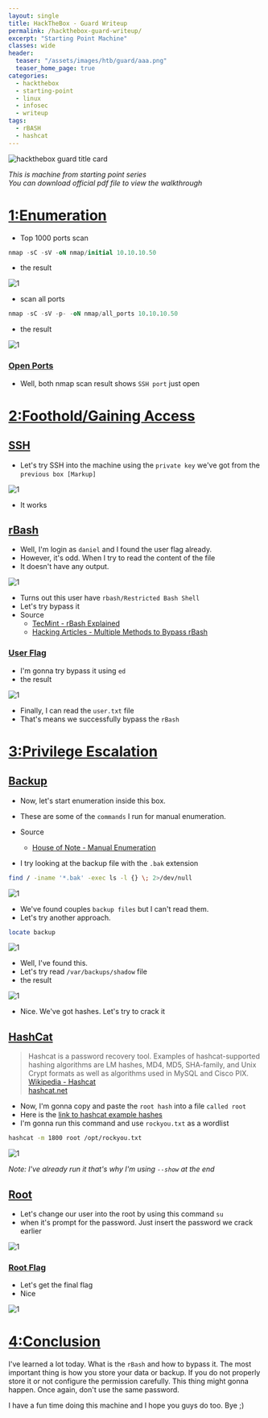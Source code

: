 ```yaml
---
layout: single
title: HackTheBox - Guard Writeup
permalink: /hackthebox-guard-writeup/
excerpt: "Starting Point Machine"
classes: wide
header:
  teaser: "/assets/images/htb/guard/aaa.png"
  teaser_home_page: true
categories:
  - hackthebox
  - starting-point
  - linux
  - infosec
  - writeup
tags:
  - rBASH
  - hashcat 
---
```



![hackthebox guard title card](/assets/images/htb/guard/aaa.png)


_This is machine from starting point series_ <br>
_You can download official pdf file to view the walkthrough_

# <u>1:Enumeration</u>

- Top 1000 ports scan

```sql
nmap -sC -sV -oN nmap/initial 10.10.10.50
```
- the result

![1](/assets/images/htb/guard/1000.png)

- scan all ports

```sql
nmap -sC -sV -p- -oN nmap/all_ports 10.10.10.50
```
- the result

![1](/assets/images/htb/guard/all_ports.png)

### <u>Open Ports</u>
- Well, both nmap scan result shows `SSH port` just open

# <u>2:Foothold/Gaining Access</u>

## <u>SSH</u>
- Let's try SSH into the machine using the `private key` we've got from the `previous box [Markup]`

![1](/assets/images/htb/guard/ssh.png)

- It works

## <u>rBash</u>
- Well, I'm login as `daniel` and I found the user flag already.
- However, it's odd. When I try to read the content of the file
- It doesn't have any output.

![1](/assets/images/htb/guard/rbash.png)

- Turns out this user have `rbash/Restricted Bash Shell`
- Let's try bypass it
- Source
	- [TecMint - rBash Explained](https://www.tecmint.com/rbash-a-restricted-bash-shell-explained-with-practical-examples/)
	- [Hacking Articles - Multiple 	Methods to Bypass rBash](https://www.hackingarticles.in/multiple-methods-to-bypass-restricted-shell/)

### <u>User Flag</u>
- I'm gonna try bypass it using `ed`
- the result

![1](/assets/images/htb/guard/user.png)

- Finally, I can read the `user.txt` file
- That's means we successfully bypass the `rBash`

# <u>3:Privilege Escalation</u>

## <u>Backup</u>
- Now, let's start enumeration inside this box.
- These are some of the `commands` I run for manual enumeration.
- Source
	- [House of Note - Manual Enumeration](https://www.ctfnote.com/pentest/linux-privilege-escalation/manual-enumeration#password-hunting)

- I try looking at the backup file with the `.bak` extension

```bash
find / -iname '*.bak' -exec ls -l {} \; 2>/dev/null
```

![1](/assets/images/htb/guard/bak.png)

- We've found couples `backup files` but I can't read them.
- Let's try another approach.

```bash
locate backup
```

![1](/assets/images/htb/guard/not_bak.png)

- Well, I've found this.
- Let's try read `/var/backups/shadow` file
- the result

![1](/assets/images/htb/guard/hash.png)

- Nice. We've got hashes. Let's try to crack it

## <u>HashCat</u>
> Hashcat is a password recovery tool. Examples of hashcat-supported hashing algorithms are LM hashes, MD4, MD5, SHA-family, and Unix Crypt formats as well as algorithms used in MySQL and Cisco PIX. <br>
> [Wikipedia - Hashcat](https://en.wikipedia.org/wiki/Hashcat) <br>
> [hashcat.net](https://hashcat.net/hashcat/)

- Now, I'm gonna copy and paste the `root hash` into a file `called root`
- Here is the [link to hashcat example hashes](https://hashcat.net/wiki/doku.php?id=example_hashes)
- I'm gonna run this command and use `rockyou.txt` as a wordlist

```bash
hashcat -m 1800 root /opt/rockyou.txt
```

![1](/assets/images/htb/guard/hcat.png)

_Note: I've already run it that's why I'm using `--show` at the end_

## <u>Root</u>
- Let's change our user into the root by using this command `su`
- when it's prompt for the password. Just insert the password we crack earlier

![1](/assets/images/htb/guard/root.png)

### <u>Root Flag</u>
- Let's get the final flag
- Nice

![1](/assets/images/htb/guard/root-flag.png)

# <u>4:Conclusion</u>
I've learned a lot today. What is the `rBash` and how to bypass it. The most important thing is how you store your data or backup. If you do not properly store it or not configure the permission carefully. This thing might gonna happen. Once again, don't use the same password.

I have a fun time doing this machine and I hope you guys do too. Bye ;)